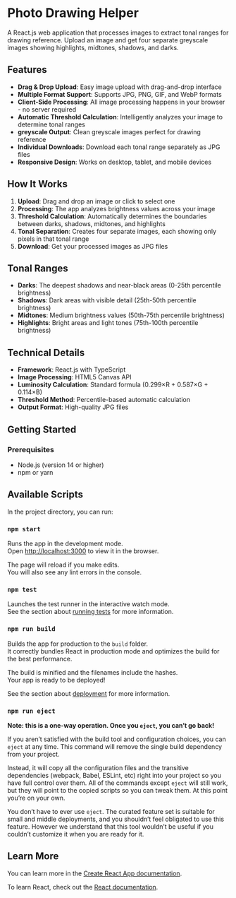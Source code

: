 # Photo Drawing Helper

A React.js web application that processes images to extract tonal ranges for drawing reference. Upload an image and get four separate greyscale images showing highlights, midtones, shadows, and darks.

## Features

- **Drag & Drop Upload**: Easy image upload with drag-and-drop interface
- **Multiple Format Support**: Supports JPG, PNG, GIF, and WebP formats
- **Client-Side Processing**: All image processing happens in your browser - no server required
- **Automatic Threshold Calculation**: Intelligently analyzes your image to determine tonal ranges
- **greyscale Output**: Clean greyscale images perfect for drawing reference
- **Individual Downloads**: Download each tonal range separately as JPG files
- **Responsive Design**: Works on desktop, tablet, and mobile devices

## How It Works

1. **Upload**: Drag and drop an image or click to select one
2. **Processing**: The app analyzes brightness values across your image
3. **Threshold Calculation**: Automatically determines the boundaries between darks, shadows, midtones, and highlights
4. **Tonal Separation**: Creates four separate images, each showing only pixels in that tonal range
5. **Download**: Get your processed images as JPG files

## Tonal Ranges

- **Darks**: The deepest shadows and near-black areas (0-25th percentile brightness)
- **Shadows**: Dark areas with visible detail (25th-50th percentile brightness)  
- **Midtones**: Medium brightness values (50th-75th percentile brightness)
- **Highlights**: Bright areas and light tones (75th-100th percentile brightness)

## Technical Details

- **Framework**: React.js with TypeScript
- **Image Processing**: HTML5 Canvas API
- **Luminosity Calculation**: Standard formula (0.299×R + 0.587×G + 0.114×B)
- **Threshold Method**: Percentile-based automatic calculation
- **Output Format**: High-quality JPG files

## Getting Started

### Prerequisites

- Node.js (version 14 or higher)
- npm or yarn

## Available Scripts

In the project directory, you can run:

### `npm start`

Runs the app in the development mode.\
Open [http://localhost:3000](http://localhost:3000) to view it in the browser.

The page will reload if you make edits.\
You will also see any lint errors in the console.

### `npm test`

Launches the test runner in the interactive watch mode.\
See the section about [running tests](https://facebook.github.io/create-react-app/docs/running-tests) for more information.

### `npm run build`

Builds the app for production to the `build` folder.\
It correctly bundles React in production mode and optimizes the build for the best performance.

The build is minified and the filenames include the hashes.\
Your app is ready to be deployed!

See the section about [deployment](https://facebook.github.io/create-react-app/docs/deployment) for more information.

### `npm run eject`

**Note: this is a one-way operation. Once you `eject`, you can’t go back!**

If you aren’t satisfied with the build tool and configuration choices, you can `eject` at any time. This command will remove the single build dependency from your project.

Instead, it will copy all the configuration files and the transitive dependencies (webpack, Babel, ESLint, etc) right into your project so you have full control over them. All of the commands except `eject` will still work, but they will point to the copied scripts so you can tweak them. At this point you’re on your own.

You don’t have to ever use `eject`. The curated feature set is suitable for small and middle deployments, and you shouldn’t feel obligated to use this feature. However we understand that this tool wouldn’t be useful if you couldn’t customize it when you are ready for it.

## Learn More

You can learn more in the [Create React App documentation](https://facebook.github.io/create-react-app/docs/getting-started).

To learn React, check out the [React documentation](https://reactjs.org/).
